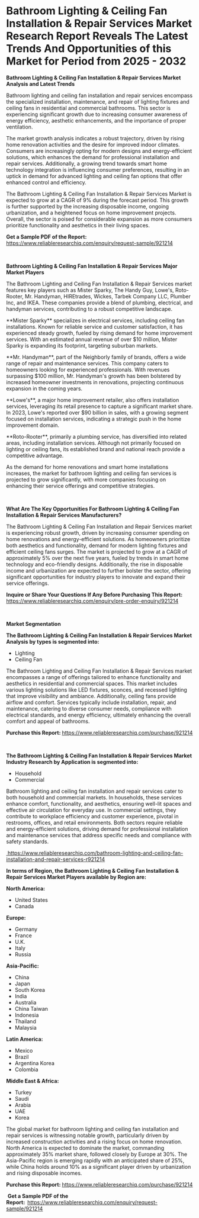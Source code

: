 <p><h1>Bathroom Lighting & Ceiling Fan Installation & Repair Services Market Research Report Reveals The Latest Trends And Opportunities of this Market for Period from 2025 - 2032</h1></p><p><strong>Bathroom Lighting & Ceiling Fan Installation & Repair Services Market Analysis and Latest Trends</strong></p>
<p><p>Bathroom lighting and ceiling fan installation and repair services encompass the specialized installation, maintenance, and repair of lighting fixtures and ceiling fans in residential and commercial bathrooms. This sector is experiencing significant growth due to increasing consumer awareness of energy efficiency, aesthetic enhancements, and the importance of proper ventilation.</p><p>The market growth analysis indicates a robust trajectory, driven by rising home renovation activities and the desire for improved indoor climates. Consumers are increasingly opting for modern designs and energy-efficient solutions, which enhances the demand for professional installation and repair services. Additionally, a growing trend towards smart home technology integration is influencing consumer preferences, resulting in an uptick in demand for advanced lighting and ceiling fan options that offer enhanced control and efficiency.</p><p>The Bathroom Lighting & Ceiling Fan Installation & Repair Services Market is expected to grow at a CAGR of 9% during the forecast period. This growth is further supported by the increasing disposable income, ongoing urbanization, and a heightened focus on home improvement projects. Overall, the sector is poised for considerable expansion as more consumers prioritize functionality and aesthetics in their living spaces.</p></p>
<p><strong>Get a Sample PDF of the Report:&nbsp;</strong> <a href="https://www.reliableresearchiq.com/enquiry/request-sample/921214?utm_campaign=3443&utm_medium=2&utm_source=Github&utm_content=ia&utm_term=18042025&utm_id=bathroom-lighting-ceiling-fan-installation-repair-services">https://www.reliableresearchiq.com/enquiry/request-sample/921214</a></p>
<p>&nbsp;</p>
<p><strong>Bathroom Lighting & Ceiling Fan Installation & Repair Services Major Market Players</strong></p>
<p><p>The Bathroom Lighting and Ceiling Fan Installation & Repair Services market features key players such as Mister Sparky, The Handy Guy, Lowe's, Roto-Rooter, Mr. Handyman, HIREtrades, Wickes, Tarbek Company LLC, Plumber Inc, and IKEA. These companies provide a blend of plumbing, electrical, and handyman services, contributing to a robust competitive landscape.</p><p>**Mister Sparky** specializes in electrical services, including ceiling fan installations. Known for reliable service and customer satisfaction, it has experienced steady growth, fueled by rising demand for home improvement services. With an estimated annual revenue of over $10 million, Mister Sparky is expanding its footprint, targeting suburban markets.</p><p>**Mr. Handyman**, part of the Neighborly family of brands, offers a wide range of repair and maintenance services. This company caters to homeowners looking for experienced professionals. With revenues surpassing $100 million, Mr. Handyman's growth has been bolstered by increased homeowner investments in renovations, projecting continuous expansion in the coming years.</p><p>**Lowe's**, a major home improvement retailer, also offers installation services, leveraging its retail presence to capture a significant market share. In 2023, Lowe's reported over $90 billion in sales, with a growing segment focused on installation services, indicating a strategic push in the home improvement domain.</p><p>**Roto-Rooter**, primarily a plumbing service, has diversified into related areas, including installation services. Although not primarily focused on lighting or ceiling fans, its established brand and national reach provide a competitive advantage.</p><p>As the demand for home renovations and smart home installations increases, the market for bathroom lighting and ceiling fan services is projected to grow significantly, with more companies focusing on enhancing their service offerings and competitive strategies.</p></p>
<p>&nbsp;</p>
<p><strong>What Are The Key Opportunities For Bathroom Lighting & Ceiling Fan Installation & Repair Services Manufacturers?</strong></p>
<p><p>The Bathroom Lighting & Ceiling Fan Installation and Repair Services market is experiencing robust growth, driven by increasing consumer spending on home renovations and energy-efficient solutions. As homeowners prioritize both aesthetics and functionality, demand for modern lighting fixtures and efficient ceiling fans surges. The market is projected to grow at a CAGR of approximately 5% over the next five years, fueled by trends in smart home technology and eco-friendly designs. Additionally, the rise in disposable income and urbanization are expected to further bolster the sector, offering significant opportunities for industry players to innovate and expand their service offerings.</p></p>
<p><strong>Inquire or Share Your Questions If Any Before Purchasing This Report:</strong> <a href="https://www.reliableresearchiq.com/enquiry/pre-order-enquiry/921214?utm_campaign=3443&utm_medium=2&utm_source=Github&utm_content=ia&utm_term=18042025&utm_id=bathroom-lighting-ceiling-fan-installation-repair-services">https://www.reliableresearchiq.com/enquiry/pre-order-enquiry/921214</a></p>
<p>&nbsp;</p>
<p><strong>Market Segmentation</strong></p>
<p><strong>The Bathroom Lighting & Ceiling Fan Installation & Repair Services Market Analysis by types is segmented into:</strong></p>
<p><ul><li>Lighting</li><li>Ceiling Fan</li></ul></p>
<p><p>The Bathroom Lighting and Ceiling Fan Installation & Repair Services market encompasses a range of offerings tailored to enhance functionality and aesthetics in residential and commercial spaces. This market includes various lighting solutions like LED fixtures, sconces, and recessed lighting that improve visibility and ambiance. Additionally, ceiling fans provide airflow and comfort. Services typically include installation, repair, and maintenance, catering to diverse consumer needs, compliance with electrical standards, and energy efficiency, ultimately enhancing the overall comfort and appeal of bathrooms.</p></p>
<p><strong>Purchase this Report:&nbsp;</strong><a href="https://www.reliableresearchiq.com/purchase/921214?utm_campaign=3443&utm_medium=2&utm_source=Github&utm_content=ia&utm_term=18042025&utm_id=bathroom-lighting-ceiling-fan-installation-repair-services">https://www.reliableresearchiq.com/purchase/921214</a></p>
<p>&nbsp;</p>
<p><strong>The Bathroom Lighting & Ceiling Fan Installation & Repair Services Market Industry Research by Application is segmented into:</strong></p>
<p><ul><li>Household</li><li>Commercial</li></ul></p>
<p><p>Bathroom lighting and ceiling fan installation and repair services cater to both household and commercial markets. In households, these services enhance comfort, functionality, and aesthetics, ensuring well-lit spaces and effective air circulation for everyday use. In commercial settings, they contribute to workplace efficiency and customer experience, pivotal in restrooms, offices, and retail environments. Both sectors require reliable and energy-efficient solutions, driving demand for professional installation and maintenance services that address specific needs and compliance with safety standards.</p></p>
<p><a href="https://www.reliableresearchiq.com/bathroom-lighting-and-ceiling-fan-installation-and-repair-services-r921214?utm_campaign=3443&utm_medium=2&utm_source=Github&utm_content=ia&utm_term=18042025&utm_id=bathroom-lighting-ceiling-fan-installation-repair-services">&nbsp;https://www.reliableresearchiq.com/bathroom-lighting-and-ceiling-fan-installation-and-repair-services-r921214</a></p>
<p><strong>In terms of Region, the Bathroom Lighting & Ceiling Fan Installation & Repair Services Market Players available by Region are:</strong></p>
<p>
    <p> <strong> North America: </strong>
        <ul>
            <li>United States</li>
            <li>Canada</li>
        </ul>
        </p> 
    <p> <strong> Europe: </strong>
        <ul>
            <li>Germany</li>
            <li>France</li>
            <li>U.K.</li>
            <li>Italy</li>
            <li>Russia</li>
        </ul>
        </p> 
    <p> <strong> Asia-Pacific: </strong>
        <ul>
            <li>China</li>
            <li>Japan</li>
            <li>South Korea</li>
            <li>India</li>
            <li>Australia</li>
            <li>China Taiwan</li>
            <li>Indonesia</li>
            <li>Thailand</li>
            <li>Malaysia</li>
        </ul>
        </p> 
    <p> <strong> Latin America: </strong>
        <ul>
            <li>Mexico</li>
            <li>Brazil</li>
            <li>Argentina Korea</li>
            <li>Colombia</li>
        </ul>
        </p> 
    <p> <strong> Middle East & Africa: </strong>
        <ul>
            <li>Turkey</li>
            <li>Saudi</li>
            <li>Arabia</li>
            <li>UAE</li>
            <li>Korea</li>
        </ul>
    </p>
    </p>
<p><p>The global market for bathroom lighting and ceiling fan installation and repair services is witnessing notable growth, particularly driven by increased construction activities and a rising focus on home renovation. North America is expected to dominate the market, commanding approximately 35% market share, followed closely by Europe at 30%. The Asia-Pacific region is emerging rapidly with an anticipated share of 25%, while China holds around 10% as a significant player driven by urbanization and rising disposable incomes.</p></p>
<p><strong>Purchase this Report: </strong><a href="https://www.reliableresearchiq.com/purchase/921214?utm_campaign=3443&utm_medium=2&utm_source=Github&utm_content=ia&utm_term=18042025&utm_id=bathroom-lighting-ceiling-fan-installation-repair-services">https://www.reliableresearchiq.com/purchase/921214</a></p>
<p>&nbsp;<strong>Get a Sample PDF of the Report:&nbsp;&nbsp;</strong><a href="https://www.reliableresearchiq.com/enquiry/request-sample/921214?utm_campaign=3443&utm_medium=2&utm_source=Github&utm_content=ia&utm_term=18042025&utm_id=bathroom-lighting-ceiling-fan-installation-repair-services">https://www.reliableresearchiq.com/enquiry/request-sample/921214</a></p>
<p><strong></strong></p>
<p><p></p><p></p><p></p></p>